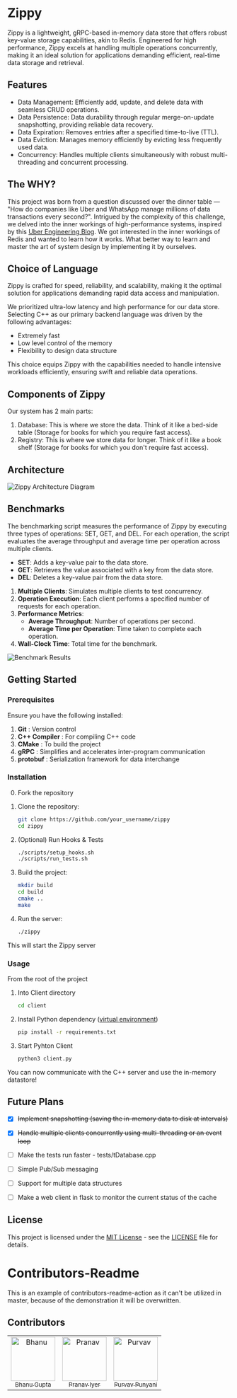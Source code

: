 # Zippy

Zippy is a lightweight, gRPC-based in-memory data store that offers robust key-value storage capabilities, akin to Redis. Engineered for high performance, Zippy excels at handling multiple operations concurrently, making it an ideal solution for applications demanding efficient, real-time data storage and retrieval.

## Features

- Data Management: Efficiently add, update, and delete data with seamless CRUD operations.
- Data Persistence: Data durability through regular merge-on-update snapshotting, providing reliable data recovery.
- Data Expiration: Removes entries after a specified time-to-live (TTL).
- Data Eviction: Manages memory efficiently by evicting less frequently used data.
- Concurrency: Handles multiple clients simultaneously with robust multi-threading and concurrent processing.

## The WHY?

This project was born from a question discussed over the dinner table — "How do companies like Uber and WhatsApp manage millions of data transactions every second?". Intrigued by the complexity of this challenge, we delved into the inner workings of high-performance systems, inspired by this [Uber Engineering Blog](https://www.uber.com/blog/how-uber-serves-over-40-million-reads-per-second-using-an-integrated-cache/). We got interested in the inner workings of Redis and wanted to learn how it works. What better way to learn and master the art of system design by implementing it by ourselves. 


## Choice of Language

Zippy is crafted for speed, reliability, and scalability, making it the optimal solution for applications demanding rapid data access and manipulation.

We prioritized ultra-low latency and high performance for our data store. Selecting C++ as our primary backend language was driven by the following advantages:

- Extremely fast
- Low level control of the memory
- Flexibility to design data structure

This choice equips Zippy with the capabilities needed to handle intensive workloads efficiently, ensuring swift and reliable data operations.

## Components of Zippy

Our system has 2 main parts:

1. Database: This is where we store the data. Think of it like a bed-side table (Storage for books for which you require fast access).
2. Registry: This is where we store data for longer. Think of it like a book shelf (Storage for books for which you don't require fast access).

## Architecture

![Zippy Architecture Diagram](https://github.com/bhngupta/zippy/blob/main/misc/zippy-arch.png?raw=true)

## Benchmarks 

The benchmarking script measures the performance of Zippy by executing three types of operations: SET, GET, and DEL. For each operation, the script evaluates the average throughput and average time per operation across multiple clients.

- **SET**: Adds a key-value pair to the data store.
- **GET**: Retrieves the value associated with a key from the data store.
- **DEL**: Deletes a key-value pair from the data store.

1. **Multiple Clients**: Simulates multiple clients to test concurrency.
2. **Operation Execution**: Each client performs a specified number of requests for each operation.
3. **Performance Metrics**:
    - **Average Throughput**: Number of operations per second.
    - **Average Time per Operation**: Time taken to complete each operation.
4. **Wall-Clock Time**: Total time for the benchmark.

![Benchmark Results](https://github.com/bhngupta/zippy/blob/main/misc/benchmarks.png?raw=true)

## Getting Started

### Prerequisites

Ensure you have the following installed:

1. **Git** : Version control
2. **C++ Compiler** : For compiling C++ code
3. **CMake** : To build the project
4. **gRPC** : Simplifies and accelerates inter-program communication
5. **protobuf** : Serialization framework for data interchange

### Installation

0. Fork the repository

1. Clone the repository:

   ```bash
   git clone https://github.com/your_username/zippy
   cd zippy
   ```

2. (Optional) Run Hooks & Tests

   ```bash
   ./scripts/setup_hooks.sh
   ./scripts/run_tests.sh
   ```


3. Build the project:

   ```bash
   mkdir build
   cd build
   cmake ..
   make
   ```

4. Run the server:

   ```bash
   ./zippy
   ```

This will start the Zippy server

### Usage 

From the root of the project

1. Into Client directory

   ```bash
   cd client
   ```

2. Install Python dependency ([virtual environment](https://docs.python.org/3/library/venv.html))

   ```bash
   pip install -r requirements.txt
   ```

3. Start Pyhton Client

   ```bash
   python3 client.py
   ```

You can now communicate with the C++ server and use the in-memory datastore!

## Future Plans

- [x] ~~Implement snapshotting (saving the in-memory data to disk at intervals)~~
- [x] ~~Handle multiple clients concurrently using multi-threading or an event loop~~ 
- [ ] Make the tests run faster - tests/tDatabase.cpp 
- [ ] Simple Pub/Sub messaging 
- [ ] Support for multiple data structures
- [ ] Make a web client in flask to monitor the current status of the cache


## License

This project is licensed under the [MIT License](https://opensource.org/license/MIT) - see the [LICENSE](https://github.com/bhngupta/zippy/blob/main/LICENSE) file for details.

# Contributors-Readme

This is an example of contributors-readme-action as it can't be utilized in master, because of the demonstration it will be overwritten.

## Contributors

<table>
	<tbody>
		<tr>
         <td align="center">
             <a href="https://github.com/bhngupta" >
                 <img src="https://avatars.githubusercontent.com/u/44861163?v=4" width="100;" alt="Bhanu"/>
                 <br />
                 <sub>Bhanu Gupta</sub>
             </a>
         </td>
         <td align="center">
             <a href="https://github.com/PranavN1234">
                 <img src="https://avatars.githubusercontent.com/u/44135759?v=4" width="100;" alt="Pranav"/>
                 <br />
                 <sub >Pranav Iyer</sub>
             </a>
         </td>
         <td align="center">
             <a href="https://github.com/Purvav0511">
                 <img src="https://avatars.githubusercontent.com/u/50676996?v=4" width="100;" alt="Purvav"/>
                 <br />
                 <sub>Purvav Punyani</sub>
             </a>
         </td>
		</tr>
	<tbody>
</table>
